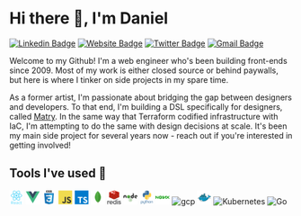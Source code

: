 
# Hi there 👋, I'm Daniel

[![Linkedin Badge](https://img.shields.io/badge/-vaughndaniel-blue?style=flat&logo=Linkedin&logoColor=white&link=https://www.linkedin.com/in/vaughndaniel/)](https://www.linkedin.com/in/vaughndaniel/)
[![Website Badge](https://img.shields.io/badge/-danielvaughn.dev-47CCCC?style=flat&logo=Google-Chrome&logoColor=white&link=https://danielvaughn.dev)](https://danielvaughn.dev)
[![Twitter Badge](https://img.shields.io/badge/-@danielvaughn-1ca0f1?style=flat&labelColor=1ca0f1&logo=twitter&logoColor=white&link=https://twitter.com/danielvaughn)](https://twitter.com/danielvaughn)
[![Gmail Badge](https://img.shields.io/badge/-danielbvaughn-c14438?style=flat&logo=Gmail&logoColor=white&link=mailto:danielbvaughn@gmail.com)](mailto:danielbvaughn@gmail.com)

Welcome to my Github!
I'm a web engineer who's been building front-ends since 2009.
Most of my work is either closed source or behind paywalls, but here is where I tinker on side projects in my spare time.

As a former artist, I'm passionate about bridging the gap between designers and developers.
To that end, I'm building a DSL specifically for designers, called [Matry](https://github.com/matry).
In the same way that Terraform codified infrastructure with IaC, I'm attempting to do the same with design decisions at scale.
It's been my main side project for several years now - reach out if you're interested in getting involved!

<h2>Tools I've used 🚀</h2>
<p align="left">
<img src="https://raw.githubusercontent.com/devicons/devicon/master/icons/react/react-original-wordmark.svg" alt="react" width="25" height="25" />
<img src="https://raw.githubusercontent.com/devicons/devicon/master/icons/vuejs/vuejs-original.svg" alt="vue" width="25" height="25" />
<img src="https://raw.githubusercontent.com/devicons/devicon/master/icons/css3/css3-original-wordmark.svg" alt="css3" width="25" height="25" />
<img src="https://raw.githubusercontent.com/devicons/devicon/master/icons/javascript/javascript-original.svg" alt="javascript" width="25" height="25" />
<img src="https://raw.githubusercontent.com/devicons/devicon/master/icons/typescript/typescript-original.svg" alt="typescript" width="25" height="25" />
<img src="https://raw.githubusercontent.com/devicons/devicon/master/icons/mongodb/mongodb-original.svg" alt="mongodb" width="25" height="25" />
<img src="https://raw.githubusercontent.com/devicons/devicon/master/icons/redis/redis-original-wordmark.svg" alt="redis" width="25" height="25" />
<img src="https://raw.githubusercontent.com/devicons/devicon/master/icons/nodejs/nodejs-original-wordmark.svg" alt="nodejs" width="25" height="25" />
<img src="https://raw.githubusercontent.com/devicons/devicon/master/icons/python/python-original-wordmark.svg" alt="python" width="25" height="25" />
<img src="https://raw.githubusercontent.com/devicons/devicon/master/icons/nginx/nginx-original.svg" alt="nginx" width="25" height="25" />
<img src="https://www.vectorlogo.zone/logos/google_cloud/google_cloud-icon.svg" alt="gcp" width="25" height="25" />
<img src="https://raw.githubusercontent.com/devicons/devicon/master/icons/docker/docker-original.svg" alt="Docker" width="25" height="25" />
<img src="https://www.vectorlogo.zone/logos/kubernetes/kubernetes-icon.svg" alt="Kubernetes" width="25" height="25" />
<img src="https://cdn.jsdelivr.net/gh/devicons/devicon/icons/go/go-original.svg" alt="Go" width="25" height="25" />
</p>
